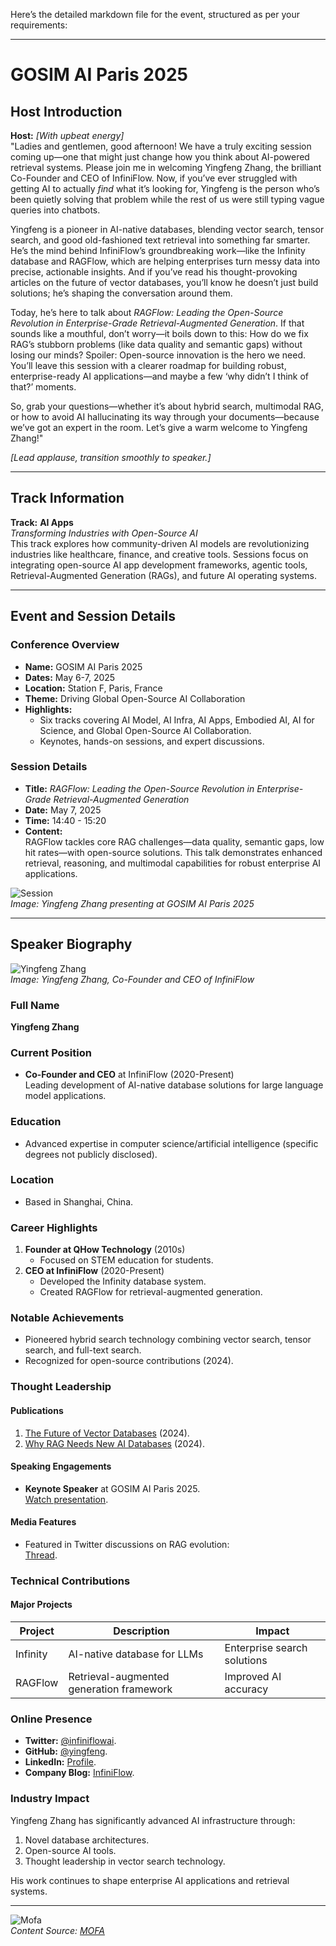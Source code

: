 Here’s the detailed markdown file for the event, structured as per your requirements:

---

# GOSIM AI Paris 2025

## Host Introduction

**Host:** *[With upbeat energy]*  
"Ladies and gentlemen, good afternoon! We have a truly exciting session coming up—one that might just change how you think about AI-powered retrieval systems. Please join me in welcoming Yingfeng Zhang, the brilliant Co-Founder and CEO of InfiniFlow. Now, if you’ve ever struggled with getting AI to actually *find* what it’s looking for, Yingfeng is the person who’s been quietly solving that problem while the rest of us were still typing vague queries into chatbots.  

Yingfeng is a pioneer in AI-native databases, blending vector search, tensor search, and good old-fashioned text retrieval into something far smarter. He’s the mind behind InfiniFlow’s groundbreaking work—like the Infinity database and RAGFlow, which are helping enterprises turn messy data into precise, actionable insights. And if you’ve read his thought-provoking articles on the future of vector databases, you’ll know he doesn’t just build solutions; he’s shaping the conversation around them.  

Today, he’s here to talk about *RAGFlow: Leading the Open-Source Revolution in Enterprise-Grade Retrieval-Augmented Generation*. If that sounds like a mouthful, don’t worry—it boils down to this: How do we fix RAG’s stubborn problems (like data quality and semantic gaps) without losing our minds? Spoiler: Open-source innovation is the hero we need. You’ll leave this session with a clearer roadmap for building robust, enterprise-ready AI applications—and maybe a few ‘why didn’t I think of that?’ moments.  

So, grab your questions—whether it’s about hybrid search, multimodal RAG, or how to avoid AI hallucinating its way through your documents—because we’ve got an expert in the room. Let’s give a warm welcome to Yingfeng Zhang!"  

*[Lead applause, transition smoothly to speaker.]*  

---

## Track Information

**Track:** **AI Apps**  
*Transforming Industries with Open-Source AI*  
This track explores how community-driven AI models are revolutionizing industries like healthcare, finance, and creative tools. Sessions focus on integrating open-source AI app development frameworks, agentic tools, Retrieval-Augmented Generation (RAGs), and future AI operating systems.

---

## Event and Session Details

### Conference Overview  
- **Name:** GOSIM AI Paris 2025  
- **Dates:** May 6-7, 2025  
- **Location:** Station F, Paris, France  
- **Theme:** Driving Global Open-Source AI Collaboration  
- **Highlights:**  
  - Six tracks covering AI Model, AI Infra, AI Apps, Embodied AI, AI for Science, and Global Open-Source AI Collaboration.  
  - Keynotes, hands-on sessions, and expert discussions.  

### Session Details  
- **Title:** *RAGFlow: Leading the Open-Source Revolution in Enterprise-Grade Retrieval-Augmented Generation*  
- **Date:** May 7, 2025  
- **Time:** 14:40 - 15:20  
- **Content:**  
  RAGFlow tackles core RAG challenges—data quality, semantic gaps, low hit rates—with open-source solutions. This talk demonstrates enhanced retrieval, reasoning, and multimodal capabilities for robust enterprise AI applications.  

![Session](session-image.png)  
*Image: Yingfeng Zhang presenting at GOSIM AI Paris 2025*  

---

## Speaker Biography

![Yingfeng Zhang](yingfeng-zhang.png)  
*Image: Yingfeng Zhang, Co-Founder and CEO of InfiniFlow*  

### Full Name  
**Yingfeng Zhang**  

### Current Position  
- **Co-Founder and CEO** at InfiniFlow (2020-Present)  
  Leading development of AI-native database solutions for large language model applications.  

### Education  
- Advanced expertise in computer science/artificial intelligence (specific degrees not publicly disclosed).  

### Location  
- Based in Shanghai, China.  

### Career Highlights  
1. **Founder at QHow Technology** (2010s)  
   - Focused on STEM education for students.  
2. **CEO at InfiniFlow** (2020-Present)  
   - Developed the Infinity database system.  
   - Created RAGFlow for retrieval-augmented generation.  

### Notable Achievements  
- Pioneered hybrid search technology combining vector search, tensor search, and full-text search.  
- Recognized for open-source contributions (2024).  

### Thought Leadership  
#### Publications  
1. [The Future of Vector Databases](https://infiniflow.org/blog/future-vector-database) (2024).  
2. [Why RAG Needs New AI Databases](https://infiniflow.org/blog/database-for-rag) (2024).  

#### Speaking Engagements  
- **Keynote Speaker** at GOSIM AI Paris 2025.  
  [Watch presentation](https://paris2025.gosim.org/speakers/yingfeng-zhang/).  

#### Media Features  
- Featured in Twitter discussions on RAG evolution:  
  [Thread](https://twitter.com/shao__meng/status/1813020571699146911).  

### Technical Contributions  
#### Major Projects  
| Project      | Description                                      | Impact                     |  
|--------------|--------------------------------------------------|----------------------------|  
| Infinity     | AI-native database for LLMs                      | Enterprise search solutions|  
| RAGFlow      | Retrieval-augmented generation framework         | Improved AI accuracy       |  

### Online Presence  
- **Twitter:** [@infiniflowai](https://twitter.com/infiniflowai).  
- **GitHub:** [@yingfeng](https://github.com/yingfeng).  
- **LinkedIn:** [Profile](https://cn.linkedin.com/in/yingfengzhang).  
- **Company Blog:** [InfiniFlow](https://infiniflow.org/blog).  

### Industry Impact  
Yingfeng Zhang has significantly advanced AI infrastructure through:  
1. Novel database architectures.  
2. Open-source AI tools.  
3. Thought leadership in vector search technology.  

His work continues to shape enterprise AI applications and retrieval systems.  

---

![Mofa](mofa.png)  
*Content Source: [MOFA](https://github.com/moxin-org/mofa)*